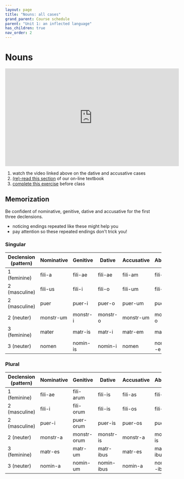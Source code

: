 ```yaml
---
layout: page
title: "Nouns: all cases"
grand_parent: Course schedule
parent: "Unit 1: an inflected language"
has_children: true
nav_order: 2
---
```



# Nouns

<iframe width="560" height="315" src="https://www.youtube.com/embed/7Efh1Wycx0g" frameborder="0" allow="accelerometer; autoplay; encrypted-media; gyroscope; picture-in-picture" allowfullscreen></iframe>

1. watch the video linked above on the dative and accusative cases
2. [(re)-read this section](https://lingualatina.github.io/textbook/presentation/01-nouns-adjs-pron/nouns/) of our on-line textbook
3. [complete this exercise](./exercise/) before class




## Memorization

Be confident of nominative, genitive, dative and accusative for the first three declensions.

- noticing  <span class="attention2">endings repeated like these</span> might help you
- pay attention so <span class="attention"> these repeated endings</span> don't trick you!


### Singular

| Declension (pattern) | Nominative | Genitive | Dative | Accusative | Ablative |
| --- | --- | --- | --- | --- | --- |
| 1 (feminine)| fili-<span class="regular">a</span> | fili-<span class="attention">ae</span> | fili-<span class="attention">ae</span> | fili-<span class="regular">am</span> | fili-<span class="regular">ā</span> |
| 2 (masculine) | fili-<span class="regular">us<span> | fili-<span class="regular">i</span> | fili-<span class="attention2">o</span> | fili-<span class="regular">um</span> | fili-<span class="attention2">o</span>  |
| 2 (masculine)|  puer |  puer-<span class="regular">i</span> | puer-<span class="attention2">o</span> | puer-<span class="regular">um</span> |  puer-<span class="attention2">o</span>  |
| 2 (neuter) | monstr-<span class="attention">um</span> | monstr-<span class="regular">i</span> |  monstr-<span class="attention2">o</span> | monstr-<span class="attention">um</span> | monstr-<span class="attention2 ">o</span>  |
| 3 (feminine)| mater | matr-<span class="regular">is</span> | matr-<span class="regular">i</span> | matr-<span class="regular">em</span> | matr-<span class="regular">e</span>  |
| 3 (neuter) | nomen | nomin-<span class="regular">is</span> | nomin-<span class="regular">i</span> | nomen | nomin--<span class="regular">e</span>

### Plural

| Declension (pattern) | Nominative | Genitive | Dative | Accusative | Ablative |
| --- | --- | --- | --- | --- | --- |
| 1 (feminine)| fili-<span class="attention">ae</span> | fili-<span class="regular">arum</span> | fili-<span class="attention2">is</span> | fili-<span class="regular">as</span> | fili-<span class="attention2">is</span> |
| 2 (masculine) | fili-<span class="regular">i<span> | fili-<span class="regular">orum</span> | fili-<span class="attention2">is</span> | fili-<span class="regular">os</span> | fili-<span class="attention2">is</span>  |
| 2 (masculine)|  puer-<span class="regular">i</span> |  puer-<span class="regular">orum</span> | puer-<span class="attention2">is</span> | puer-<span class="regular">os</span> |  puer-<span class="attention2">is</span>  |
| 2 (neuter) | monstr-<span class="attention">a</span> | monstr-<span class="regular">orum</span> |  monstr-<span class="attention2">is</span> | monstr-<span class="attention">a</span> | monstr-<span class="attention2 ">is</span>  |
| 3 (feminine)| matr-<span class="regular">es</span>  | matr-<span class="attention">um</span> | matr-<span class="attention2">ibus</span> | matr-<span class="regular">es</span> | matr-<span class="attention2">ibus</span>  |
| 3 (neuter) | nomin-<span class="attention">a</span> | nomin-<span class="attention">um</span> | nomin-<span class="attention2">ibus</span> |  nomin-<span class="attention">a</span>  | nomin--<span class="attention2">ibus</span>

<link rel="stylesheet" type="text/css" href="../../../css/latin101.css">
